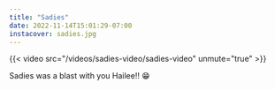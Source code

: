 ```yaml
---
title: "Sadies"
date: 2022-11-14T15:01:29-07:00
instacover: sadies.jpg
---
```


{{< video src="/videos/sadies-video/sadies-video" unmute="true" >}}

Sadies was a blast with you Hailee!! 😁

